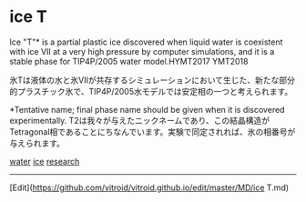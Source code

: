 # ice T

Ice "T"* is a partial plastic ice discovered when liquid water is coexistent with ice VII at a very high pressure by computer simulations, and it is a stable phase for TIP4P/2005 water model.HYMT2017 YMT2018

氷Tは液体の水と氷VIIが共存するシミュレーションにおいて生じた、新たな部分的プラスチック氷で、TIP4P/2005水モデルでは安定相の一つと考えられます。

[](https://farm2.staticflickr.com/1971/31377957588_8668f4f1e9_z_d.jpg)



*Tentative name; final phase name should be given when it is discovered experimentally. T2は我々が与えたニックネームであり、この結晶構造がTetragonal相であることにちなんでいます。実験で同定されれば、氷の相番号が与えられます。



[water](water.md) [ice](ice.md) [research](research.md)



----
[Edit](https://github.com/vitroid/vitroid.github.io/edit/master/MD/ice T.md)
